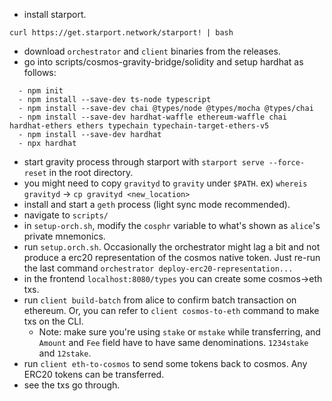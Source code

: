  - install starport.
 ```
 curl https://get.starport.network/starport! | bash
 ```
 - download `orchestrator` and `client` binaries from the releases.
 - go into scripts/cosmos-gravity-bridge/solidity and setup hardhat as follows:
 ```
   - npm init
   - npm install --save-dev ts-node typescript
   - npm install --save-dev chai @types/node @types/mocha @types/chai
   - npm install --save-dev hardhat-waffle ethereum-waffle chai hardhat-ethers ethers typechain typechain-target-ethers-v5
   - npm install --save-dev hardhat
   - npx hardhat
 ```
 - start gravity process through starport with `starport serve --force-reset` in the root directory.
 - you might need to copy `gravityd` to `gravity` under `$PATH`. ex) `whereis gravityd` -> `cp gravityd <new_location>`
 - install and start a `geth` process (light sync mode recommended).
 - navigate to `scripts/`
 - in `setup-orch.sh`, modify the `cosphr` variable to what's shown as `alice`'s private mnemonics.
 - run `setup.orch.sh`. Occasionally the orchestrator might lag a bit and not produce a erc20 representation of the cosmos native token. Just re-run the last command `orchestrator deploy-erc20-representation...`
 - in the frontend `localhost:8080/types` you can create some cosmos->eth txs.
 - run `client build-batch` from alice to confirm batch transaction on ethereum. Or, you can refer to `client cosmos-to-eth` command to make txs on the CLI.
   - Note: make sure you're using `stake` or `mstake` while transferring, and `Amount` and `Fee` field have to have same denominations. `1234stake` and `12stake`. 
 - run `client eth-to-cosmos` to send some tokens back to cosmos. Any ERC20 tokens can be transferred.
 - see the txs go through.

